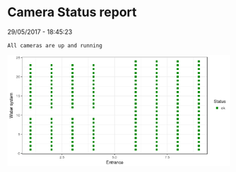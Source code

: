 Camera Status report
================
29/05/2017 - 18:45:23

    All cameras are up and running

![](camreport_files/figure-markdown_github/unnamed-chunk-2-1.png)
